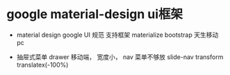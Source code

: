 # google material-design ui框架

- material design
  google UI 规范
  支持框架 materialize
  bootstrap 天生移动pc

- 抽屉式菜单
  drawer
  移动端， 宽度小， nav 菜单不够放
  slide-nav transform translatex(-100%)